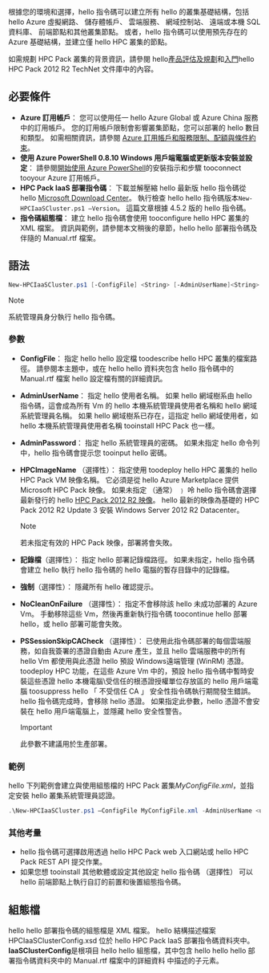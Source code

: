 



根據您的環境和選擇，hello 指令碼可以建立所有 hello 的叢集基礎結構，包括 hello Azure 虛擬網路、 儲存體帳戶、 雲端服務、 網域控制站、 遠端或本機 SQL 資料庫、 前端節點和其他叢集節點。 或者，hello 指令碼可以使用預先存在的 Azure 基礎結構，並建立僅 hello HPC 叢集的節點。

如需規劃 HPC Pack 叢集的背景資訊，請參閱 hello[產品評估及規劃](https://technet.microsoft.com/library/jj899596.aspx)和[入門](https://technet.microsoft.com/library/jj899590.aspx)hello HPC Pack 2012 R2 TechNet 文件庫中的內容。

## <a name="prerequisites"></a>必要條件
* **Azure 訂用帳戶**： 您可以使用任一 hello Azure Global 或 Azure China 服務中的訂用帳戶。 您的訂用帳戶限制會影響叢集節點，您可以部署的 hello 數目和類型。 如需相關資訊，請參閱 [Azure 訂用帳戶和服務限制、配額與條件約束](../articles/azure-subscription-service-limits.md)。
* **使用 Azure PowerShell 0.8.10 Windows 用戶端電腦或更新版本安裝並設定**： 請參閱[開始使用 Azure PowerShell](/powershell/azureps-cmdlets-docs)的安裝指示和步驟 tooconnect tooyour Azure 訂用帳戶。
* **HPC Pack IaaS 部署指令碼**： 下載並解壓縮 hello 最新版 hello 指令碼從 hello [Microsoft Download Center](https://www.microsoft.com/download/details.aspx?id=44949)。 執行檢查 hello hello 指令碼版本`New-HPCIaaSCluster.ps1 –Version`。 這篇文章根據 4.5.2 版的 hello 指令碼。
* **指令碼組態檔**： 建立 hello 指令碼會使用 tooconfigure hello HPC 叢集的 XML 檔案。 資訊與範例，請參閱本文稍後的章節，hello hello 部署指令碼及伴隨的 Manual.rtf 檔案。

## <a name="syntax"></a>語法
```PowerShell
New-HPCIaaSCluster.ps1 [-ConfigFile] <String> [-AdminUserName]<String> [[-AdminPassword] <String>] [[-HPCImageName] <String>] [[-LogFile] <String>] [-Force] [-NoCleanOnFailure] [-PSSessionSkipCACheck] [<CommonParameters>]
```
> [!NOTE]
> 系統管理員身分執行 hello 指令碼。
> 
> 

### <a name="parameters"></a>參數
* **ConfigFile**： 指定 hello hello 設定檔 toodescribe hello HPC 叢集的檔案路徑。 請參閱本主題中，或在 hello hello 資料夾包含 hello 指令碼中的 Manual.rtf 檔案 hello 設定檔有關的詳細資訊。
* **AdminUserName**： 指定 hello 使用者名稱。 如果 hello 網域樹系由 hello 指令碼，這會成為所有 Vm 的 hello 本機系統管理員使用者名稱和 hello 網域系統管理員名稱。 如果 hello 網域樹系已存在，這指定 hello 網域使用者，如 hello 本機系統管理員使用者名稱 tooinstall HPC Pack 也一樣。
* **AdminPassword**： 指定 hello 系統管理員的密碼。 如果未指定 hello 命令列中，hello 指令碼會提示您 tooinput hello 密碼。
* **HPCImageName** （選擇性）： 指定使用 toodeploy hello HPC 叢集的 hello HPC Pack VM 映像名稱。 它必須是從 hello Azure Marketplace 提供 Microsoft HPC Pack 映像。 如果未指定 （通常） ﹜ 呤 hello 指令碼會選擇最新發行的 hello [HPC Pack 2012 R2 映像](https://azure.microsoft.com/marketplace/partners/microsoft/hpcpack2012r2onwindowsserver2012r2/)。 hello 最新的映像為基礎的 HPC Pack 2012 R2 Update 3 安裝 Windows Server 2012 R2 Datacenter。
  
  > [!NOTE]
  > 若未指定有效的 HPC Pack 映像，部署將會失敗。
  > 
  > 
* **記錄檔**（選擇性）： 指定 hello 部署記錄檔路徑。 如果未指定，hello 指令碼會建立 hello 執行 hello 指令碼的 hello 電腦的暫存目錄中的記錄檔。
* **強制**（選擇性）： 隱藏所有 hello 確認提示。
* **NoCleanOnFailure** （選擇性）： 指定不會移除該 hello 未成功部署的 Azure Vm。 手動移除這些 Vm，然後再重新執行指令碼 toocontinue hello 部署 hello，或 hello 部署可能會失敗。
* **PSSessionSkipCACheck** （選擇性）： 已使用此指令碼部署的每個雲端服務，如自我簽署的憑證自動由 Azure 產生，並且 hello 雲端服務中的所有 hello Vm 都使用與此憑證 hello 預設 Windows遠端管理 (WinRM) 憑證。 toodeploy HPC 功能，在這些 Azure Vm 中的，預設 hello 指令碼中暫時安裝這些憑證 hello 本機電腦\\受信任的根憑證授權單位存放區的 hello 用戶端電腦 toosuppress hello 「 不受信任 CA 」 安全性指令碼執行期間發生錯誤。 hello 指令碼完成時，會移除 hello 憑證。 如果指定此參數，hello 憑證不會安裝在 hello 用戶端電腦上，並隱藏 hello 安全性警告。
  
  > [!IMPORTANT]
  > 此參數不建議用於生產部署。
  > 
  > 

### <a name="example"></a>範例
hello 下列範例會建立與使用組態檔的 HPC Pack 叢集*MyConfigFile.xml*，並指定安裝 hello 叢集系統管理員認證。

```PowerShell
.\New-HPCIaaSCluster.ps1 –ConfigFile MyConfigFile.xml -AdminUserName <username> –AdminPassword <password>
```

### <a name="additional-considerations"></a>其他考量
* hello 指令碼可選擇啟用透過 hello HPC Pack web 入口網站或 hello HPC Pack REST API 提交作業。
* 如果您想 tooinstall 其他軟體或設定其他設定 hello 指令碼 （選擇性） 可以 hello 前端節點上執行自訂的前置和後置組態指令碼。

## <a name="configuration-file"></a>組態檔
hello hello 部署指令碼的組態檔是 XML 檔案。 hello 結構描述檔案 HPCIaaSClusterConfig.xsd 位於 hello HPC Pack IaaS 部署指令碼資料夾中。 **IaaSClusterConfig**是根項目 hello hello 組態檔，其中包含 hello hello hello 部署指令碼資料夾中的 Manual.rtf 檔案中的詳細資料 中描述的子元素。


